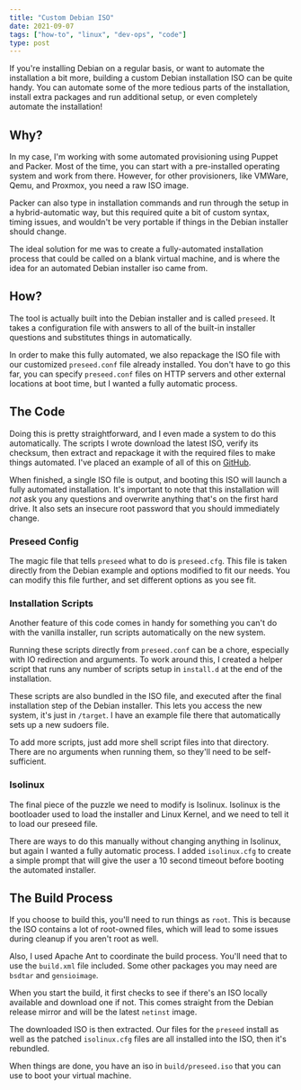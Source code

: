 ```yaml
---
title: "Custom Debian ISO"
date: 2021-09-07
tags: ["how-to", "linux", "dev-ops", "code"]
type: post
---
```


If you're installing Debian on a regular basis, or want to automate the
installation a bit more, building a custom Debian installation ISO can be quite
handy.  You can automate some of the more tedious parts of the installation,
install extra packages and run additional setup, or even completely automate the
installation!

## Why?

In my case, I'm working with some automated provisioning using Puppet and
Packer.  Most of the time, you can start with a pre-installed operating system
and work from there. However, for other provisioners, like VMWare, Qemu, and
Proxmox, you need a raw ISO image.

Packer can also type in installation commands and run through the setup in a
hybrid-automatic way, but this required quite a bit of custom syntax, timing
issues, and wouldn't be very portable if things in the Debian installer should
change.

The ideal solution for me was to create a fully-automated installation process
that could be called on a blank virtual machine, and is where the idea for an
automated Debian installer iso came from.

## How?

The tool is actually built into the Debian installer and is called `preseed`.
It takes a configuration file with answers to all of the built-in installer
questions and substitutes things in automatically.

In order to make this fully automated, we also repackage the ISO file with our
customized `preseed.conf` file already installed.  You don't have to go this
far, you can specify `preseed.conf` files on HTTP servers and other external
locations at boot time, but I wanted a fully automatic process.

## The Code

Doing this is pretty straightforward, and I even made a system to do this
automatically.  The scripts I wrote download the latest ISO, verify its
checksum, then extract and repackage it with the required files to make things
automated.  I've placed an example of all of this on
[GitHub](https://github.com/grumpy-systems/debian-iso).

When finished, a single ISO file is output, and booting this ISO will launch a
fully automated installation.  It's important to note that this installation
will _not_ ask you any questions and overwrite anything that's on the first hard
drive.  It also sets an insecure root password that you should immediately
change.

### Preseed Config

The magic file that tells `preseed` what to do is `preseed.cfg`.  This file is
taken directly from the Debian example and options modified to fit our needs.
You can modify this file further, and set different options as you see fit.

### Installation Scripts

Another feature of this code comes in handy for something you can't do with the
vanilla installer, run scripts automatically on the new system.

Running these scripts directly from `preseed.conf` can be a chore, especially
with IO redirection and arguments.  To work around this, I created a helper
script that runs any number of scripts setup in `install.d` at the end of the
installation.

These scripts are also bundled in the ISO file, and executed after the final
installation step of the Debian installer.  This lets you access the new system,
it's just in `/target`.  I have an example file there that automatically sets up
a new sudoers file.

To add more scripts, just add more shell script files into that directory.
There are no arguments when running them, so they'll need to be self-sufficient.

### Isolinux

The final piece of the puzzle we need to modify is Isolinux.  Isolinux is the
bootloader used to load the installer and Linux Kernel, and we need to tell it
to load our preseed file.

There are ways to do this manually without changing anything in Isolinux, but
again I wanted a fully automatic process.  I added `isolinux.cfg` to create a
simple prompt that will give the user a 10 second timeout before booting the
automated installer.

## The Build Process

If you choose to build this, you'll need to run things as `root`.  This is
because the ISO contains a lot of root-owned files, which will lead to some
issues during cleanup if you aren't root as well.

Also, I used Apache Ant to coordinate the build process.  You'll need that to
use the `build.xml` file included.  Some other packages you may need are
`bsdtar` and `gensioimage`.

When you start the build, it first checks to see if there's an ISO locally
available and download one if not.  This comes straight from the Debian release
mirror and will be the latest `netinst` image.

The downloaded ISO is then extracted.  Our files for the `preseed` install as
well as the patched `isolinux.cfg` files are all installed into the ISO, then
it's rebundled.

When things are done, you have an iso in `build/preseed.iso` that you can use to
boot your virtual machine.
